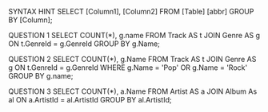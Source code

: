 SYNTAX HINT
SELECT [Column1], [Column2]
FROM [Table] [abbr]
GROUP BY [Column];

QUESTION 1
SELECT COUNT(*), g.name
FROM Track AS t
JOIN Genre AS g
ON t.GenreId = g.GenreId
GROUP BY g.Name;

QUESTION 2
SELECT COUNT(*), g.Name
FROM Track AS t
JOIN Genre AS g
ON t.GenreId = g.GenreId
WHERE g.Name = 'Pop' OR g.Name = 'Rock'
GROUP BY g.name;

QUESTION 3
SELECT COUNT(*), a.Name
FROM Artist AS a
JOIN Album As al
ON a.ArtistId = al.ArtistId
GROUP BY al.ArtistId;